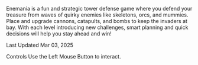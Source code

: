Enemania is a fun and strategic tower defense game where you defend your treasure from waves of quirky enemies like skeletons, orcs, and mummies. Place and upgrade cannons, catapults, and bombs to keep the invaders at bay. With each level introducing new challenges, smart planning and quick decisions will help you stay ahead and win!

Last Updated
Mar 03, 2025

Controls
Use the Left Mouse Button to interact.